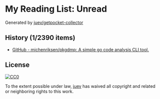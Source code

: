 # My Reading List: Unread

Generated by [juev/getpocket-collector](https://github.com/juev/getpocket-collector)

## History (1/2390 items)

- [GitHub - michenriksen/pkgdmp: A simple go code analysis CLI tool.](https://github.com/michenriksen/pkgdmp)

## License

[![CC0](https://mirrors.creativecommons.org/presskit/buttons/88x31/svg/cc-zero.svg)](https://creativecommons.org/publicdomain/zero/1.0/)

To the extent possible under law, [juev](https://github.com/juev) has waived all copyright and related or neighboring rights to this work.
